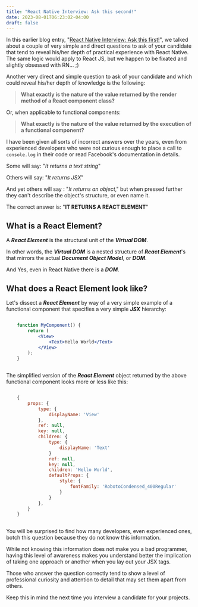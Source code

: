 ```yaml
---
title: "React Native Interview: Ask this second!"
date: 2023-08-01T06:23:02-04:00
draft: false
---
```


In this earlier blog entry, "[React Native Interview: Ask this first!](/blog/react-native-interview)", 
we talked about a couple of very simple and direct questions to ask of your candidate 
that tend to reveal his/her depth of practical experience with React Native.  The same logic 
would apply to React JS, but we happen to be fixated and slightly obsessed with RN... ;)

Another very direct and simple question to ask of your candidate and which could reveal his/her
depth of knowledge is the following:

> **What exactly is the nature of the value returned by the render method of a React component class?**

Or, when applicable to functional components:

> **What exactly is the nature of the value returned by the execution of a functional component?**

I have been given all sorts of incorrect answers over the years, even from experienced developers 
who were not curious enough to place a call to ```console.log``` in their code or read Facebook's 
documentation in details.

Some will say: "_It returns a text string_"

Others will say: "_It returns JSX_"

And yet others will say : "_It returns an object_," but when pressed further they can't describe 
the object's structure, or even name it.

The correct answer is: "**IT RETURNS A REACT ELEMENT**"

## What is a React Element?

A **_React Element_** is the structural unit of the **_Virtual DOM_**.

In other words, the **_Virtual DOM_** is a nested structure of **_React Element_**'s that mirrors 
the actual **_Document Object Model_**, or **_DOM_**.

And Yes, even in React Native there is a **_DOM_**.

## What does a React Element look like?

Let's dissect a **_React Element_** by way of a very simple example of a functional
component that specifies a very simple **_JSX_** hierarchy:

```jsx

    function MyComponent() {
        return (
            <View>
                <Text>Hello World</Text>
            </View>
        );
    }
  
```
The simplified version of the **_React Element_** object returned by the
above functional component looks more or less like this:

```Javascript

    {
        props: {
            type: {
                displayName: 'View'
            },
            ref: null,
            key: null,
            children: {
                type: {
                    displayName: 'Text'
                }
                ref: null,
                key: null,
                children: 'Hello World',
                defaultProps: {
                    style: {
                        fontFamily: 'RobotoCondensed_400Regular'
                    }
                }
            },
        }
    }
 
```
You will be surprised to find how many developers, even experienced ones,
botch this question because they do not know this information.

While not knowing this information does not make you a bad programmer, having 
this level of awareness makes you understand better the implication of taking 
one approach or another when you lay out your JSX tags.

Those who answer the question correctly tend to show a level of professional
curiosity and attention to detail that may set them apart from others.

Keep this in mind the next time you interview a candidate for your projects.


